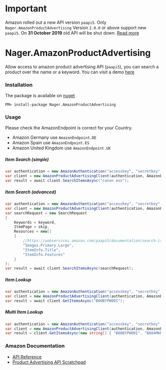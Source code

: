# Important
Amazon rolled out a new API version `paapi5`. Only `Nager.AmazonProductAdvertising` Version `2.0.0` or above support new `paapi5`.
On **31 October 2019** old API will be shut down. [Read more](https://dev.to/skatkov/new-amazon-product-advertising-api-is-here-and-you-need-to-migrate-fast-3545)


# Nager.AmazonProductAdvertising
Allow access to amazon product advertising API (`paapi5`), you can search a product over the name or a keyword. You can visit a demo [here](https://shop.nager.at)


### Installation
The package is available on [nuget](https://www.nuget.org/packages/Nager.AmazonProductAdvertising)
```
PM> install-package Nager.AmazonProductAdvertising
```

### Usage

Please check the AmazonEndpoint is correct for your Country.
- Amazon Germany use `AmazonEndpoint.DE`
- Amazon Spain use `AmazonEndpoint.ES`
- Amazon United Kingdom use `AmazonEndpoint.UK`

##### Item Search (simple)
```cs
var authentication = new AmazonAuthentication("accesskey", "secretkey");
var client = new AmazonProductAdvertisingClient(authentication, AmazonEndpoint.US, "nager-20");
var result = await client.SearchItemsAsync("canon eos");
```

##### Item Search (advanced)
```cs
var authentication = new AmazonAuthentication("accesskey", "secretkey");
var client = new AmazonProductAdvertisingClient(authentication, AmazonEndpoint.US, "nager-20");
var searchRequest = new SearchRequest
{
    Keywords = keyword,
    ItemPage = skip,
    Resources = new[]
    {
        //https://webservices.amazon.com/paapi5/documentation/search-items.html#resources-parameter
        "Images.Primary.Large",
        "ItemInfo.Title",
        "ItemInfo.Features"
    }
};
var result = await client.SearchItemsAsync(searchRequest);
```

##### Item Lookup
```cs
var authentication = new AmazonAuthentication("accesskey", "secretkey");
var client = new AmazonProductAdvertisingClient(authentication, AmazonEndpoint.US, "nager-20");
var result = await client.GetItemsAsync("B00BYPW00I");
```

##### Multi Item Lookup
```cs
var authentication = new AmazonAuthentication("accesskey", "secretkey");
var client = new AmazonProductAdvertisingClient(authentication, AmazonEndpoint.US, "nager-20");
var result = client.GetItemsAsync(new string[] { "B00BYPW00I", "B004MKNBJG" });
```

### Amazon Documentation
- [API Reference](https://webservices.amazon.com/paapi5/documentation/)
- [Product Advertising API Scratchpad](https://webservices.amazon.com/paapi5/documentation/play-around-using-scratchpad.html)


